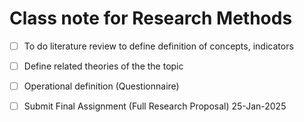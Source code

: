 # Class note for Research Methods

- [ ] To do literature review to define definition of concepts, indicators
- [ ] Define related theories of the the topic
- [ ] Operational definition (Questionnaire)
- [ ] Submit Final Assignment (Full Research Proposal) 25-Jan-2025


